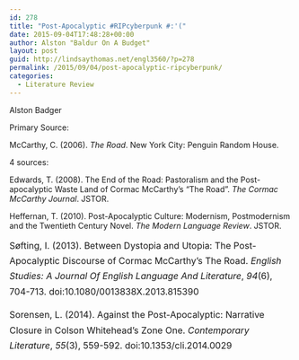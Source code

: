 ```yaml
---
id: 278
title: "Post-Apocalyptic #RIPcyberpunk #:'("
date: 2015-09-04T17:48:28+00:00
author: Alston "Baldur On A Budget"
layout: post
guid: http://lindsaythomas.net/engl3560/?p=278
permalink: /2015/09/04/post-apocalyptic-ripcyberpunk/
categories:
  - Literature Review
---
```

Alston Badger

Primary Source:

McCarthy, C. (2006). _The Road_. New York City: Penguin Random House.

4 sources:

Edwards, T. (2008). The End of the Road: Pastoralism and the Post-apocalyptic Waste Land of Cormac McCarthy&#8217;s &#8220;The Road&#8221;. _The Cormac McCarthy Journal_. JSTOR.

Heffernan, T. (2010). Post-Apocalyptic Culture: Modernism, Postmodernism and the Twentieth Century Novel. _The Modern Language Review_. JSTOR.

<span style="line-height: 1.71429;font-size: 1rem">Søfting, I. (2013). Between Dystopia and Utopia: The Post-Apocalyptic Discourse of Cormac McCarthy&#8217;s The Road. <i>English Studies: A Journal Of English Language And Literature</i>, <i>94</i>(6), 704-713. doi:10.1080/0013838X.2013.815390</span>

<span style="line-height: 1.71429;font-size: 1rem">Sorensen, L. (2014). Against the Post-Apocalyptic: Narrative Closure in Colson Whitehead&#8217;s Zone One. </span><i style="line-height: 1.71429;font-size: 1rem">Contemporary Literature</i><span style="line-height: 1.71429;font-size: 1rem">, </span><i style="line-height: 1.71429;font-size: 1rem">55</i><span style="line-height: 1.71429;font-size: 1rem">(3), 559-592. doi:10.1353/cli.2014.0029</span>
